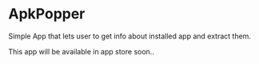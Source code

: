 # ApkPopper
Simple App that lets user to get info about installed app and extract them.

This app will be available in app store soon..
